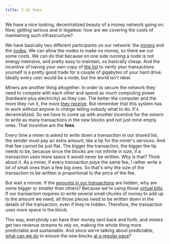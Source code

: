 ```yaml
---
title: 2.42 Fees
---
```

We have a nice looking, decentralized beauty of a money network going on. Now, getting serious and in legalese: how are we covering the costs of maintaining such infrastructure?

We have basically two different participants on our network: the [miners](2.09_miners.md) and the [nodes](2.25_nodes.md). We can allow the nodes to make no money, so there we cut some costs. We can do that because on one side running a node is not energy intensive, and pretty easy to maintain, so basically cheap. And the *incentive* of having your own copy of [the list](2.10_money_ledger.md) to verify your transactions yourself is a pretty good trade for a couple of gigabytes of your hard drive. Ideally every user would be a node, but the world isn't ideal.

Miners are another thing altogether. In order to secure the network they need to compete with each other and spend as much computing power (hardware plus electricity) as they can. The better the computer and the more they run it, the more [they receive](2.39_emission_curve.md). But remember that this system has to work without anyone *in charge* telling nobody what to do. It's decentralized. So we have to come up with another incentive for the miners to write as many transactions in the new blocks and not just mine empty ones. That incentive are the **fees**.

Every time a miner is asked to write down a transaction in our shared list, the sender must pay an extra amount, like a tip for the miner's services. And that fee cannot be just flat. The bigger the transaction, the bigger the tip needs to be, because since the blocks are not infinite in size, if a transaction uses more space it would never be written. Why is that? Think about it. As a miner, if every transaction *pays* the same fee, I rather write a lot of small ones than a few big ones. So that's why the size of the transaction to be written is proportional to the price of the fee.

But wait a minute. If the [amounts in our transactions](2.36_ringct.md) are hidden, why are some bigger or smaller than others? Because we're using those [virtual bills](2.32_utxos.md). If our transaction requires to write several small chunks of money to add up to the amount we need, all those pieces need to be written down in the details of the transaction, even if they're hidden. Therefore, the transaction uses more space in the block.

This way, everybody can have their money sent back and forth, and miners get two revenue streams to rely on, making the whole thing more predictable and sustainable. And since we're talking about predictable, [what can we do](2.44_difficulty_adjustment.md) to ensure the new blocks [at a regular pace](2.43_block_time.md)?
